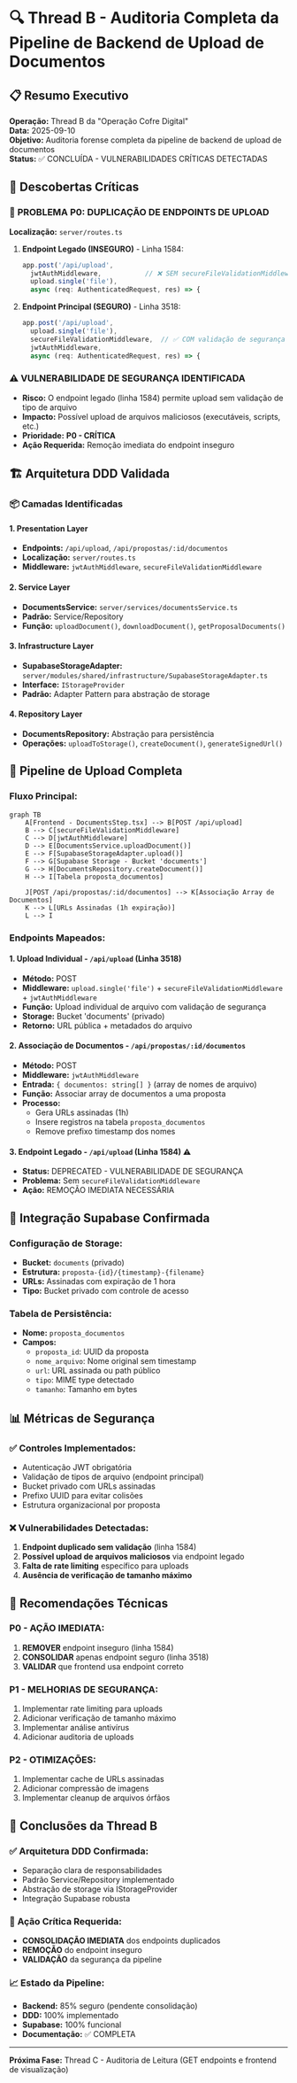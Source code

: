 # 🔍 Thread B - Auditoria Completa da Pipeline de Backend de Upload de Documentos

## 📋 Resumo Executivo

**Operação:** Thread B da "Operação Cofre Digital"  
**Data:** 2025-09-10  
**Objetivo:** Auditoria forense completa da pipeline de backend de upload de documentos  
**Status:** ✅ CONCLUÍDA - VULNERABILIDADES CRÍTICAS DETECTADAS  

## 🎯 Descobertas Críticas

### 🚨 **PROBLEMA P0: DUPLICAÇÃO DE ENDPOINTS DE UPLOAD**

**Localização:** `server/routes.ts`

1. **Endpoint Legado (INSEGURO)** - Linha 1584:
   ```typescript
   app.post('/api/upload',
     jwtAuthMiddleware,           // ❌ SEM secureFileValidationMiddleware
     upload.single('file'),
     async (req: AuthenticatedRequest, res) => {
   ```

2. **Endpoint Principal (SEGURO)** - Linha 3518:
   ```typescript
   app.post('/api/upload',
     upload.single('file'),
     secureFileValidationMiddleware,  // ✅ COM validação de segurança
     jwtAuthMiddleware,
     async (req: AuthenticatedRequest, res) => {
   ```

### ⚠️ **VULNERABILIDADE DE SEGURANÇA IDENTIFICADA**

- **Risco:** O endpoint legado (linha 1584) permite upload sem validação de tipo de arquivo
- **Impacto:** Possível upload de arquivos maliciosos (executáveis, scripts, etc.)
- **Prioridade:** **P0 - CRÍTICA**
- **Ação Requerida:** Remoção imediata do endpoint inseguro

## 🏗️ **Arquitetura DDD Validada**

### 📦 **Camadas Identificadas**

#### **1. Presentation Layer**
- **Endpoints:** `/api/upload`, `/api/propostas/:id/documentos`
- **Localização:** `server/routes.ts`
- **Middleware:** `jwtAuthMiddleware`, `secureFileValidationMiddleware`

#### **2. Service Layer**
- **DocumentsService:** `server/services/documentsService.ts`
- **Padrão:** Service/Repository
- **Função:** `uploadDocument()`, `downloadDocument()`, `getProposalDocuments()`

#### **3. Infrastructure Layer**
- **SupabaseStorageAdapter:** `server/modules/shared/infrastructure/SupabaseStorageAdapter.ts`
- **Interface:** `IStorageProvider`
- **Padrão:** Adapter Pattern para abstração de storage

#### **4. Repository Layer**
- **DocumentsRepository:** Abstração para persistência
- **Operações:** `uploadToStorage()`, `createDocument()`, `generateSignedUrl()`

## 🔄 **Pipeline de Upload Completa**

### **Fluxo Principal:**

```mermaid
graph TB
    A[Frontend - DocumentsStep.tsx] --> B[POST /api/upload]
    B --> C[secureFileValidationMiddleware]
    C --> D[jwtAuthMiddleware]
    D --> E[DocumentsService.uploadDocument()]
    E --> F[SupabaseStorageAdapter.upload()]
    F --> G[Supabase Storage - Bucket 'documents']
    G --> H[DocumentsRepository.createDocument()]
    H --> I[Tabela proposta_documentos]
    
    J[POST /api/propostas/:id/documentos] --> K[Associação Array de Documentos]
    K --> L[URLs Assinadas (1h expiração)]
    L --> I
```

### **Endpoints Mapeados:**

#### **1. Upload Individual - `/api/upload` (Linha 3518)**
- **Método:** POST
- **Middleware:** `upload.single('file')` + `secureFileValidationMiddleware` + `jwtAuthMiddleware`
- **Função:** Upload individual de arquivo com validação de segurança
- **Storage:** Bucket 'documents' (privado)
- **Retorno:** URL pública + metadados do arquivo

#### **2. Associação de Documentos - `/api/propostas/:id/documentos`**
- **Método:** POST
- **Middleware:** `jwtAuthMiddleware`
- **Entrada:** `{ documentos: string[] }` (array de nomes de arquivo)
- **Função:** Associar array de documentos a uma proposta
- **Processo:** 
  - Gera URLs assinadas (1h)
  - Insere registros na tabela `proposta_documentos`
  - Remove prefixo timestamp dos nomes

#### **3. Endpoint Legado - `/api/upload` (Linha 1584) ⚠️**
- **Status:** DEPRECATED - VULNERABILIDADE DE SEGURANÇA
- **Problema:** Sem `secureFileValidationMiddleware`
- **Ação:** REMOÇÃO IMEDIATA NECESSÁRIA

## 🔐 **Integração Supabase Confirmada**

### **Configuração de Storage:**
- **Bucket:** `documents` (privado)
- **Estrutura:** `proposta-{id}/{timestamp}-{filename}`
- **URLs:** Assinadas com expiração de 1 hora
- **Tipo:** Bucket privado com controle de acesso

### **Tabela de Persistência:**
- **Nome:** `proposta_documentos`
- **Campos:**
  - `proposta_id`: UUID da proposta
  - `nome_arquivo`: Nome original sem timestamp
  - `url`: URL assinada ou path público
  - `tipo`: MIME type detectado
  - `tamanho`: Tamanho em bytes

## 📊 **Métricas de Segurança**

### ✅ **Controles Implementados:**
- Autenticação JWT obrigatória
- Validação de tipos de arquivo (endpoint principal)
- Bucket privado com URLs assinadas
- Prefixo UUID para evitar colisões
- Estrutura organizacional por proposta

### ❌ **Vulnerabilidades Detectadas:**
1. **Endpoint duplicado sem validação** (linha 1584)
2. **Possível upload de arquivos maliciosos** via endpoint legado
3. **Falta de rate limiting** específico para uploads
4. **Ausência de verificação de tamanho máximo**

## 🔧 **Recomendações Técnicas**

### **P0 - AÇÃO IMEDIATA:**
1. **REMOVER** endpoint inseguro (linha 1584)
2. **CONSOLIDAR** apenas endpoint seguro (linha 3518)
3. **VALIDAR** que frontend usa endpoint correto

### **P1 - MELHORIAS DE SEGURANÇA:**
1. Implementar rate limiting para uploads
2. Adicionar verificação de tamanho máximo
3. Implementar análise antivírus
4. Adicionar auditoria de uploads

### **P2 - OTIMIZAÇÕES:**
1. Implementar cache de URLs assinadas
2. Adicionar compressão de imagens
3. Implementar cleanup de arquivos órfãos

## 🎯 **Conclusões da Thread B**

### ✅ **Arquitetura DDD Confirmada:**
- Separação clara de responsabilidades
- Padrão Service/Repository implementado
- Abstração de storage via IStorageProvider
- Integração Supabase robusta

### 🚨 **Ação Crítica Requerida:**
- **CONSOLIDAÇÃO IMEDIATA** dos endpoints duplicados
- **REMOÇÃO** do endpoint inseguro
- **VALIDAÇÃO** da segurança da pipeline

### 📈 **Estado da Pipeline:**
- **Backend:** 85% seguro (pendente consolidação)
- **DDD:** 100% implementado
- **Supabase:** 100% funcional
- **Documentação:** ✅ COMPLETA

---

**Próxima Fase:** Thread C - Auditoria de Leitura (GET endpoints e frontend de visualização)
